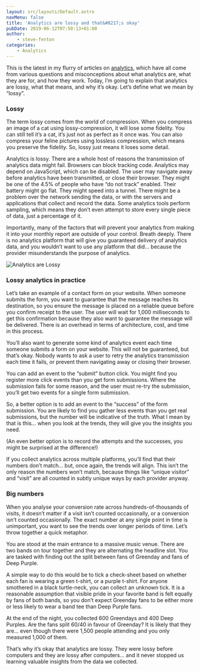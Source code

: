 ```yaml
---
layout: src/layouts/Default.astro
navMenu: false
title: 'Analytics are lossy and that&#8217;s okay'
pubDate: 2019-06-12T07:50:13+01:00
author:
    - steve-fenton
categories:
    - Analytics
---
```


This is the latest in my flurry of articles on [analytics](https://www.stevefenton.co.uk/category/analytics/), which have all come from various questions and misconceptions about what analytics are, what they are for, and how they work. Today, I’m going to explain that analytics are lossy, what that means, and why it’s okay. Let’s define what we mean by “lossy”.

### Lossy

The term lossy comes from the world of compression. When you compress an image of a cat using lossy-compression, it will lose some fidelity. You can still tell it’s a cat, it’s just not as perfect as it once was. You can also compress your feline pictures using lossless compression, which means you preserve the fidelity. So, lossy just means it loses some detail.

Analytics is lossy. There are a whole host of reasons the transmission of analytics data might fail. Browsers can block tracking code. Analytics may depend on JavaScript, which can be disabled. The user may navigate away before analytics have been transmitted, or close their browser. They might be one of the 4.5% of people who have “do not track” enabled. Their battery might go flat. They might speed into a tunnel. There might be a problem over the network sending the data, or with the servers and applications that collect and record the data. Some analytics tools perform sampling, which means they don’t even attempt to store every single piece of data, just a percentage of it.

Importantly, many of the factors that will prevent your analytics from making it into your monthly report are outside of your control. Breath deeply. There is no analytics platform that will give you guaranteed delivery of analytics data, and you wouldn’t want to use any platform that did… because the provider misunderstands the purpose of analytics.

![Analytics are Lossy](https://www.stevefenton.co.uk/wp-content/uploads/2019/06/analytics-are-lossy.jpg)

### Lossy analytics in practice

Let’s take an example of a contact form on your website. When someone submits the form, you want to guarantee that the message reaches its destination, so you ensure the message is placed on a reliable queue before you confirm receipt to the user. The user will wait for 1,000 milliseconds to get this confirmation because they also want to guarantee the message will be delivered. There is an overhead in terms of architecture, cost, and time in this process.

You’ll also want to generate some kind of analytics event each time someone submits a form on your website. This will not be guaranteed, but that’s okay. Nobody wants to ask a user to retry the analytics transmission each time it fails, or prevent them navigating away or closing their browser.

You can add an event to the “submit” button click. You might find you register more click events than you get form submissions. Where the submission fails for some reason, and the user must re-try the submission, you’ll get two events for a single form submission.

So, a better option is to add an event to the “success” of the form submission. You are likely to find you gather less events than you get real submissions, but the number will be indicative of the truth. What I mean by that is this… when you look at the trends, they will give you the insights you need.

(An even better option is to record the attempts and the successes, you might be surprised at the difference!)

If you collect analytics across multiple platforms, you’ll find that their numbers don’t match… but, once again, the trends will align. This isn’t the only reason the numbers won’t match, because things like “unique visitor” and “visit” are all counted in subtly unique ways by each provider anyway.

### Big numbers

When you analyse your conversion rate across hundreds-of-thousands of visits, it doesn’t matter if a visit isn’t counted occasionally, or a conversion isn’t counted occasionally. The exact number at any single point in time is unimportant, you want to see the trends over longer periods of time. Let’s throw together a quick metaphor.

You are stood at the main entrance to a massive music venue. There are two bands on tour together and they are alternating the headline slot. You are tasked with finding out the split between fans of Greenday and fans of Deep Purple.

A simple way to do this would be to tick a check-sheet based on whether each fan is wearing a green t-shirt, or a purple t-shirt. For anyone smothered in a black turtle-neck, you can collect an unknown tick. It is a reasonable assumption that visible pride in your favorite band is felt equally by fans of both bands, so you don’t expect Greenday fans to be either more or less likely to wear a band tee than Deep Purple fans.

At the end of the night, you collected 600 Greendays and 400 Deep Purples. Are the fans split 60/40 in favour of Greenday? It is likely that they are… even though there were 1,500 people attending and you only measured 1,000 of them.

That’s why it’s okay that analytics are lossy. They were lossy before computers and they are lossy after computers… and it never stopped us learning valuable insights from the data we collected.